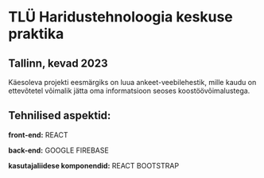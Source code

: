# TLÜ Haridustehnoloogia keskuse praktika
## Tallinn, kevad 2023

Käesoleva projekti eesmärgiks on luua ankeet-veebilehestik, mille kaudu on ettevõtetel võimalik jätta oma informatsioon seoses koostöövõimalustega.

## Tehnilised aspektid:
**front-end:** REACT

**back-end:** GOOGLE FIREBASE

**kasutajaliidese komponendid:** REACT BOOTSTRAP
